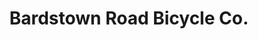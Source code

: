 ---
title: "Bardstown Road Bicycle Co."
url: /louisville/bardstown-road-bicycle-co/
shop: bicycle
---